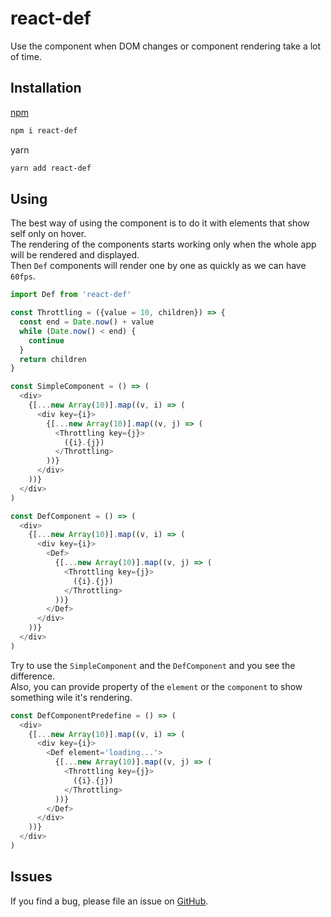 # react-def
Use the component when DOM changes or component rendering take a lot of time.
## Installation
[npm](https://www.npmjs.com/package/react-def)
```bash
npm i react-def
```
yarn
```bash
yarn add react-def
```
## Using
The best way of using the component is to do it with elements that show self only on hover.  
The rendering of the components starts working only when the whole app will be rendered and displayed.  
Then `Def` components will render one by one as quickly as we can have `60fps`.
```typescript jsx
import Def from 'react-def'

const Throttling = ({value = 10, children}) => {
  const end = Date.now() + value
  while (Date.now() < end) {
    continue
  }
  return children
}

const SimpleComponent = () => (
  <div>
    {[...new Array(10)].map((v, i) => (
      <div key={i}>
        {[...new Array(10)].map((v, j) => (
          <Throttling key={j}>
            ({i}.{j})
          </Throttling>
        ))}
      </div>
    ))}
  </div>
)

const DefComponent = () => (
  <div>
    {[...new Array(10)].map((v, i) => (
      <div key={i}>
        <Def>
          {[...new Array(10)].map((v, j) => (
            <Throttling key={j}>
              ({i}.{j})
            </Throttling>
          ))}
        </Def>
      </div>
    ))}
  </div>
)
```
Try to use the `SimpleComponent` and the `DefComponent` and you see the difference.  
Also, you can provide property of the `element` or the `component` to show something wile it's rendering.
```typescript jsx
const DefComponentPredefine = () => (
  <div>
    {[...new Array(10)].map((v, i) => (
      <div key={i}>
        <Def element='loading...'>
          {[...new Array(10)].map((v, j) => (
            <Throttling key={j}>
              ({i}.{j})
            </Throttling>
          ))}
        </Def>
      </div>
    ))}
  </div>
)
```
## Issues
If you find a bug, please file an issue on [GitHub](https://github.com/d8corp/react-def/issues).
